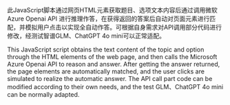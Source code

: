 此JavaScript脚本通过网页HTML元素获取题目、选项文本内容后通过调用微软Azure Openai API 进行推理作答，在获得返回的答案后自动对页面元素进行匹配，并模拟用户点击以实现全自动作答。可根据自身需求对API调用部分代码进行修改，经测试智谱GLM、ChatGPT 4o mini可以正常适配。

This JavaScript script obtains the text content of the topic and option through the HTML elements of the web page, and then calls the Microsoft Azure Openai API to reason and answer. After getting the answer returned, the page elements are automatically matched, and the user clicks are simulated to realize the automatic answer. The API call part code can be modified according to their own needs, and the test GLM、ChatGPT 4o mini can be normally adapted.
